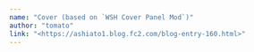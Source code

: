 ```yaml
---
name: "Cover (based on `WSH Cover Panel Mod`)"
author: "tomato"
link: "<https://ashiato1.blog.fc2.com/blog-entry-160.html>"
---
```

